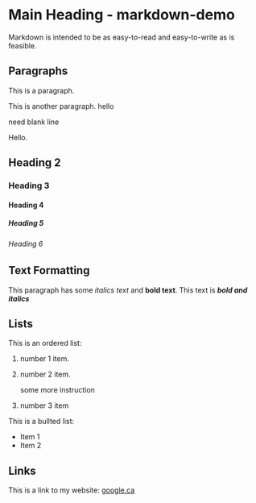 # Main Heading - markdown-demo

Markdown is intended to be as easy-to-read and easy-to-write as is feasible.

## Paragraphs

This is a paragraph.

This is another paragraph.
hello

need blank line







Hello.

## Heading 2

### Heading 3

#### Heading 4

##### Heading 5

###### Heading 6

## Text Formatting

This paragraph has some *italics text* and **bold text**. This text is ***bold and italics***


## Lists

This is an ordered list:

1. number 1 item.
2. number 2 item.

    some more instruction
    
3. number 3 item


This is a bullted list:
- Item 1
- Item 2

## Links

This is a link to my website:
[google.ca](https://google.ca)
